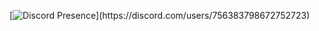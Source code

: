 [![Discord Presence](https://lanyard.cnrad.dev/api/756383798672752723?dark=light&bg=2f3136&animated=false&hideDiscrim=true&borderRadius=30px&idleMessage=Probably%20doing%20something%20else...)](https://discord.com/users/756383798672752723)


